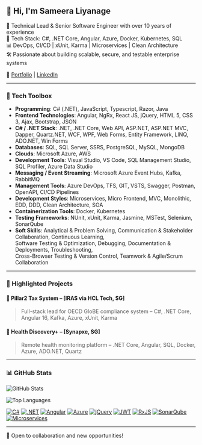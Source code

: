 ## 👋 Hi, I'm Sameera Liyanage

🚀 Technical Lead & Senior Software Engineer with over 10 years of experience  
🔧 Tech Stack: C#, .NET Core, Angular, Azure, Docker, Kubernetes, SQL  
📊 DevOps, CI/CD | xUnit, Karma | Microservices | Clean Architecture  
🛠️ Passionate about building scalable, secure, and testable enterprise systems

🔗 [Portfolio](https://sameeravx.github.io) | [LinkedIn](https://www.linkedin.com/in/sameeravx)

---

### 🧰 Tech Toolbox

- **Programming**: C# (.NET), JavaScript, Typescript, Razor, Java  
- **Frontend Technologies**: Angular, NgRx, React JS, jQuery, HTML 5, CSS 3, Ajax, Bootstrap, JSON  
- **C# / .NET Stack**: .NET, .NET Core, Web API, ASP.NET, ASP.NET MVC, Dapper, Quartz.NET, WCF, WPF, Web Forms, Entity Framework, LINQ, ADO.NET, Win Forms  
- **Databases**: SQL, SQL Server, SSRS, PostgreSQL, MySQL, MongoDB  
- **Clouds**: Microsoft Azure, AWS  
- **Development Tools**: Visual Studio, VS Code, SQL Management Studio, SQL Profiler, Azure Data Studio  
- **Messaging / Event Streaming**: Microsoft Azure Event Hubs, Kafka, RabbitMQ  
- **Management Tools**: Azure DevOps, TFS, GIT, VSTS, Swagger, Postman, OpenAPI, CI/CD Pipelines  
- **Development Styles**: Microservices, Micro Frontend, MVC, Monolithic, EDD, DDD, Clean Architecture, SOA  
- **Containerization Tools**: Docker, Kubernetes  
- **Testing Frameworks**: NUnit, xUnit, Karma, Jasmine, MSTest, Selenium, SonarQube  
- **Soft Skills**: Analytical & Problem Solving, Communication & Stakeholder Collaboration, Continuous Learning,  
  Software Testing & Optimization, Debugging, Documentation & Deployments, Troubleshooting,  
  Cross-Browser Testing & Version Control, Teamwork & Agile/Scrum Collaboration

---

### 📌 Highlighted Projects

#### 📄 Pillar2 Tax System – [IRAS via HCL Tech, SG]
> Full-stack lead for OECD GloBE compliance system – C#, .NET Core, Angular 16, Kafka, Azure, xUnit, Karma

#### 🏥 Health Discovery+ – [Synapxe, SG]
> Remote health monitoring platform – .NET Core, Angular, SQL, Docker, Azure, ADO.NET, Quartz

---

### 📊 GitHub Stats

![GitHub Stats](https://github-readme-stats.vercel.app/api?username=sameeravx&show_icons=true&theme=dark&count_private=true)

![Top Languages](https://github-readme-stats.vercel.app/api/top-langs/?username=sameeravx&layout=compact&theme=dark)

[![C#](https://img.shields.io/badge/C%23-239120?style=for-the-badge&logo=csharp&logoColor=white)]()
[![.NET](https://img.shields.io/badge/.NET-512BD4?style=for-the-badge&logo=dotnet&logoColor=white)]()
[![Angular](https://img.shields.io/badge/Angular-DD0031?style=for-the-badge&logo=angular&logoColor=white)]()
[![Azure](https://img.shields.io/badge/Azure-0078D4?style=for-the-badge&logo=microsoftazure&logoColor=white)]()
[![jQuery](https://img.shields.io/badge/jQuery-0769AD?style=for-the-badge&logo=jquery&logoColor=white)]()
[![JWT](https://img.shields.io/badge/JWT-black?style=for-the-badge&logo=JSON%20web%20tokens&logoColor=white)]()
[![RxJS](https://img.shields.io/badge/RxJS-B7178C?style=for-the-badge&logo=reactivex&logoColor=white)]()
[![SonarQube](https://img.shields.io/badge/SonarQube-4E9BCD?style=for-the-badge&logo=sonarqube&logoColor=white)]()
[![Microservices](https://img.shields.io/badge/Microservices-000000?style=for-the-badge&logo=microgenetics&logoColor=white)]()

---

💬 Open to collaboration and new opportunities!
